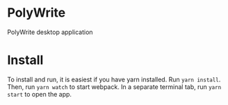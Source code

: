 # PolyWrite
PolyWrite desktop application

# Install
To install and run, it is easiest if you have yarn installed. Run
`yarn install`. Then, run `yarn watch` to start webpack. In a separate terminal tab, run `yarn start` to open the app.
